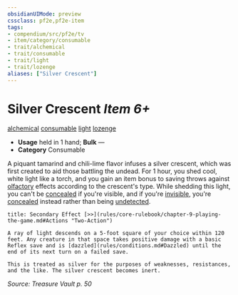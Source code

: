 ```yaml
---
obsidianUIMode: preview
cssclass: pf2e,pf2e-item
tags:
- compendium/src/pf2e/tv
- item/category/consumable
- trait/alchemical
- trait/consumable
- trait/light
- trait/lozenge
aliases: ["Silver Crescent"]
---
```

# Silver Crescent *Item 6+*  
[alchemical](rules/traits/alchemical.md)  [consumable](rules/traits/consumable.md)  [light](rules/traits/light.md)  [lozenge](rules/traits/lozenge-tv.md)  

- **Usage** held in 1 hand; **Bulk** —
- **Category** Consumable

A piquant tamarind and chili-lime flavor infuses a silver crescent, which was first created to aid those battling the undead. For 1 hour, you shed cool, white light like a torch, and you gain an item bonus to saving throws against [olfactory](rules/traits/olfactory-b1.md) effects according to the crescent's type. While shedding this light, you can't be [concealed](rules/conditions.md#Concealed) if you're visible, and if you're [invisible](rules/conditions.md#Invisible), you're [concealed](rules/conditions.md#Concealed) instead rather than being [undetected](rules/conditions.md#Undetected).

```ad-embed-ability
title: Secondary Effect [>>](rules/core-rulebook/chapter-9-playing-the-game.md#Actions "Two-Action")

A ray of light descends on a 5-foot square of your choice within 120 feet. Any creature in that space takes positive damage with a basic Reflex save and is [dazzled](rules/conditions.md#Dazzled) until the end of its next turn on a failed save.

This is treated as silver for the purposes of weaknesses, resistances, and the like. The silver crescent becomes inert.
```

*Source: Treasure Vault p. 50*